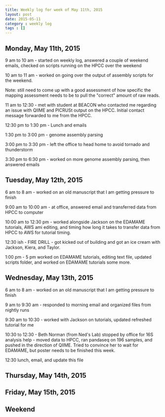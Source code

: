 ```yaml
---
title: Weekly log for week of May 11th, 2015
layout: post
date: 2015-05-11
category : weekly log
tags : []
---
```


## Monday, May 11th, 2015

9 am to 10 am - started on weekly log, answered a couple of weekend emails, checked on scripts running on the HPCC over the weekend

10 am to 11 am - worked on going over the output of assembly scripts for the weekend.  

  Note: still need to come up with a good assessment of how specific the mapping assessment needs to be to pull the "correct" amount of raw reads.

11 am to 12:30 - met with student at BEACON who contacted me regarding an issue with QIIME and PICRUSt output on the HPCC.  Initial contact message forwarded to me from the HPCC.

12:30 pm to 1:30 pm - Lunch and emails

1:30 pm to 3:00 pm - genome assembly parsing

3:00 pm to 3:30 pm - left the office to head home to avoid tornado and thunderstorm

3:30 pm to 6:30 pm - worked on more genome assembly parsing, then answered emails

## Tuesday, May 12th, 2015

6 am to 8 am - worked on an old manuscript that I am getting pressure to finish

9:00 am to 10:00 am - at office, answered email and transferred data from HPCC to computer

10:00 am to 12:30 pm - worked alongside Jackson on the EDAMAME tutorials, AWS ami editing, and timing how long it takes to transfer data from HPCC to AWS for tutorial timing.

12:30 ish - FIRE DRILL - got kicked out of building and got an ice cream with Jackson, Kiera, and Taylor.

1:00 pm - 5 pm worked on EDAMAME tutorials, editing text file, updated scripts folder, and worked on EDAMAME tutorials some more.

## Wednesday, May 13th, 2015

6 am to 8 am - worked on an old manuscript that I am getting pressure to finish

9 am to 9:30 am - responded to morning email and organized files from nightly runs

9:30 am to 10:30 - worked with Jackson on tutorials, updated refreshed tutorial for me

10:30 to 12:30   - Beth Norman (from Ned's Lab) stopped by office for 16S analysis help - moved data to HPCC, ran pandaseq on 196 samples, and pushed in the direction of QIIME.  Tried to convince her to wait for EDAMAME, but poster needs to be finished this week.

12:30 lunch, email, and update this file 


## Thursday, May 14th, 2015


## Friday, May 15th, 2015


## Weekend
